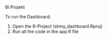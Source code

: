 BI Projekt


To run the Dashboard: 
1. Open the R-Project (shiny_dashboard.Rproj)
2. Run all the code in the app.R file 
